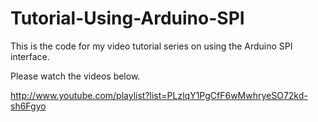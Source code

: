 Tutorial-Using-Arduino-SPI
==========================

This is the code for my video tutorial series on using the Arduino SPI interface.

Please watch the videos below.

http://www.youtube.com/playlist?list=PLzlqY1PgCfF6wMwhryeSO72kd-sh6Fgyo

